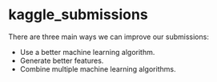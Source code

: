 # kaggle_submissions

There are three main ways we can improve our submissions:

* Use a better machine learning algorithm.
* Generate better features.
* Combine multiple machine learning algorithms.
